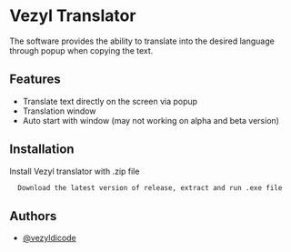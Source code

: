 
# Vezyl Translator

The software provides the ability to translate into the desired language through popup when copying the text.


## Features

- Translate text directly on the screen via popup
- Translation window
- Auto start with window (may not working on alpha and beta version)


## Installation

Install Vezyl translator with .zip file

```bash
  Download the latest version of release, extract and run .exe file
```
    
## Authors

- [@vezyldicode](https://www.github.com/vezyldicode)

